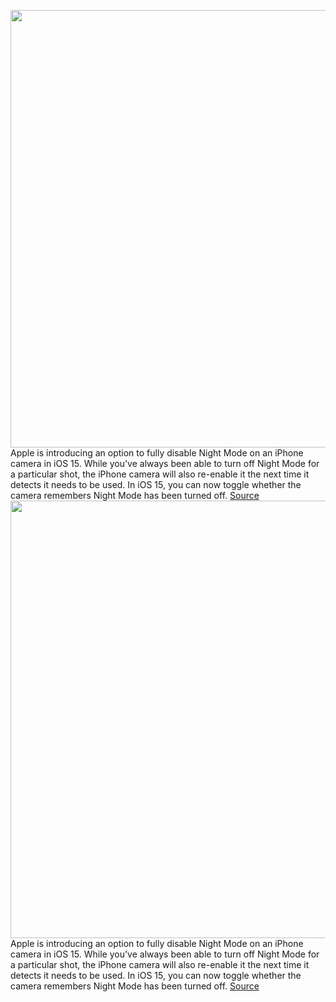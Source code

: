 <img src='https://cdn.vox-cdn.com/thumbor/Ysne5uszwcLJIVgcFTmZ4DEbAL0=/0x0:2050x1367/1200x800/filters:focal(861x520:1189x848)/cdn.vox-cdn.com/uploads/chorus_image/image/69735921/vpavic_4279_20201107_0048.0.0.jpg' width='700px' /><br/>
Apple is introducing an option to fully disable Night Mode on an iPhone camera in iOS 15. While you've always been able to turn off Night Mode for a particular shot, the iPhone camera will also re-enable it the next time it detects it needs to be used. In iOS 15, you can now toggle whether the camera remembers Night Mode has been turned off.
<a href='https://www.theverge.com/2021/8/17/22628619/apple-ios-15-disable-night-mode-feature-option'> Source <a/><img src='https://cdn.vox-cdn.com/thumbor/Ysne5uszwcLJIVgcFTmZ4DEbAL0=/0x0:2050x1367/1200x800/filters:focal(861x520:1189x848)/cdn.vox-cdn.com/uploads/chorus_image/image/69735921/vpavic_4279_20201107_0048.0.0.jpg' width='700px' /><br/>
Apple is introducing an option to fully disable Night Mode on an iPhone camera in iOS 15. While you've always been able to turn off Night Mode for a particular shot, the iPhone camera will also re-enable it the next time it detects it needs to be used. In iOS 15, you can now toggle whether the camera remembers Night Mode has been turned off.
<a href='https://www.theverge.com/2021/8/17/22628619/apple-ios-15-disable-night-mode-feature-option'> Source <a/>